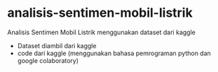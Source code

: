 # analisis-sentimen-mobil-listrik
Analisis Sentimen Mobil Listrik menggunakan dataset dari kaggle
- Dataset diambil dari kaggle
- code dari kaggle (menggunakan bahasa pemrograman python dan google colaboratory)
